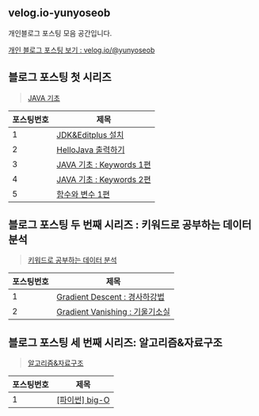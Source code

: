 ## velog.io-yunyoseob
개인블로그 포스팅 모음 공간입니다.

[개인 블로그 포스팅 보기 : velog.io/@yunyoseob ](https://velog.io/@yunyoseob)


## 블로그 포스팅 첫 시리즈
 > [JAVA 기초](https://velog.io/@yunyoseob/series/JAVA%EA%B8%B0%EC%B4%88)

|포스팅번호|제목|
|--|--|
|1|[JDK&Editplus 설치](https://github.com/yunyoseob/velog.io-yunyoseob/blob/main/JAVA%EA%B8%B0%EC%B4%88/JDK%26Editplus%EC%84%A4%EC%B9%98.md)|
|2|[HelloJava 출력하기](https://github.com/yunyoseob/velog.io-yunyoseob/blob/main/JAVA%EA%B8%B0%EC%B4%88/HelloJava%20%EC%B6%9C%EB%A0%A5%ED%95%98%EA%B8%B0.md)|
|3|[JAVA 기초 : Keywords 1편](https://github.com/yunyoseob/velog.io-yunyoseob/blob/main/JAVA%EA%B8%B0%EC%B4%88/JAVA%20%EA%B8%B0%EC%B4%88%20:%20Keywords%201%ED%8E%B8.md)|
|4|[JAVA 기초 : Keywords 2편](https://github.com/yunyoseob/velog.io-yunyoseob/blob/main/JAVA%EA%B8%B0%EC%B4%88/JAVA%20%EA%B8%B0%EC%B4%88%20:%20Keywords%202%ED%8E%B8.md)|
|5|[함수와 변수 1편](https://github.com/yunyoseob/velog.io-yunyoseob/blob/main/JAVA%EA%B8%B0%EC%B4%88/%ED%95%A8%EC%88%98%EC%99%80%EB%B3%80%EC%88%98_1%ED%8E%B8.md)|





## 블로그 포스팅 두 번째 시리즈 : 키워드로 공부하는 데이터분석

> [키워드로 공부하는 데이터 분석](https://velog.io/@yunyoseob/series/%ED%82%A4%EC%9B%8C%EB%93%9C%EB%A1%9C%EA%B3%B5%EB%B6%80%ED%95%98%EB%8A%94%EB%8D%B0%EC%9D%B4%ED%84%B0%EB%B6%84%EC%84%9D)

|포스팅번호|제목|
|--|--|
|1|[Gradient Descent : 경사하강법](https://github.com/yunyoseob/velog.io-yunyoseob/blob/main/%ED%82%A4%EC%9B%8C%EB%93%9C%EB%A1%9C%EA%B3%B5%EB%B6%80%ED%95%98%EB%8A%94%EB%8D%B0%EC%9D%B4%ED%84%B0%EB%B6%84%EC%84%9D/Gradient_Descent:%EA%B2%BD%EC%82%AC%ED%95%98%EA%B0%95%EB%B2%95.md)|
|2|[Gradient Vanishing : 기울기소실](https://github.com/yunyoseob/velog.io-yunyoseob/blob/main/%ED%82%A4%EC%9B%8C%EB%93%9C%EB%A1%9C%EA%B3%B5%EB%B6%80%ED%95%98%EB%8A%94%EB%8D%B0%EC%9D%B4%ED%84%B0%EB%B6%84%EC%84%9D/Gradient_Vanishing:%EA%B8%B0%EC%9A%B8%EA%B8%B0%EC%86%8C%EC%8B%A4.md)|


## 블로그 포스팅 세 번째 시리즈: 알고리즘&자료구조

> [알고리즘&자료구조](https://velog.io/@yunyoseob/series/%EC%95%8C%EA%B3%A0%EB%A6%AC%EC%A6%98%EC%9E%90%EB%A3%8C%EA%B5%AC%EC%A1%B0)

|포스팅번호|제목|
|--|--|
|1|[[파이썬] big-O](https://github.com/yunyoseob/velog.io-yunyoseob/blob/main/%EC%95%8C%EA%B3%A0%EB%A6%AC%EC%A6%98%26%EC%9E%90%EB%A3%8C%EA%B5%AC%EC%A1%B0/%5B%ED%8C%8C%EC%9D%B4%EC%8D%AC%5Dbig-O.md)|
